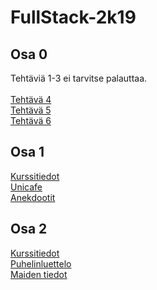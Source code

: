 # FullStack-2k19

<h2>Osa 0</h2>

Tehtäviä 1-3 ei tarvitse palauttaa.<br/><br/>
[Tehtävä 4](https://github.com/rpulkka/FullStack-2k19/blob/master/Osa_0/tehtava_4.png)<br/>
[Tehtävä 5](https://github.com/rpulkka/FullStack-2k19/blob/master/Osa_0/tehtava_5.png)<br/>
[Tehtävä 6](https://github.com/rpulkka/FullStack-2k19/blob/master/Osa_0/tehtava_6.png)<br/>

<h2>Osa 1</h2>

[Kurssitiedot](https://github.com/rpulkka/FullStack-2k19/tree/master/Osa_1/kurssitiedot)<br/>
[Unicafe](https://github.com/rpulkka/FullStack-2k19/tree/master/Osa_1/unicafe)<br/>
[Anekdootit](https://github.com/rpulkka/FullStack-2k19/tree/master/Osa_1/anekdootit)<br/>

<h2>Osa 2</h2>

[Kurssitiedot](https://github.com/rpulkka/FullStack-2k19/tree/master/Osa_2/kurssitiedot)<br/>
[Puhelinluettelo](https://github.com/rpulkka/FullStack-2k19/tree/master/Osa_2/puhelinluettelo)<br/>
[Maiden tiedot](https://github.com/rpulkka/FullStack-2k19/tree/master/Osa_2/maidentiedot)<br/>
